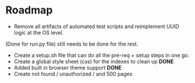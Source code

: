# Roadmap

- Remove all artifacts of automated test scripts and reimplement UUID logic at the OS level.
  
(Done for run.py file) still needs to be done for the rest.
- Create a setup.sh file that can do all the pre-req + setup steps in one go.
- Create a global style sheet (css) for the indexes to clean up **DONE**
- Added built in browser theme support **DONE**
- Create not found / unauthorized / and 500 pages 
